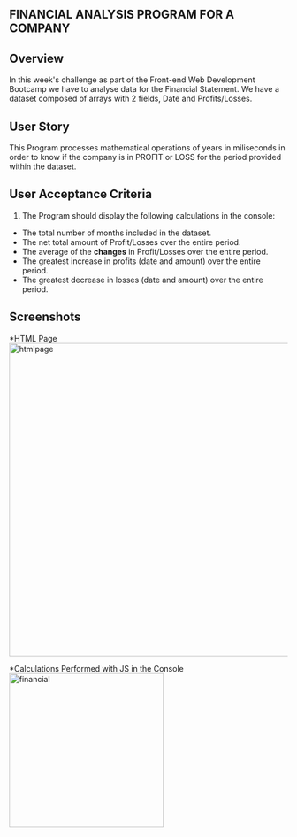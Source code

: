 ## FINANCIAL ANALYSIS PROGRAM FOR A COMPANY

## Overview

In this week's challenge as part of the Front-end Web Development Bootcamp we have to analyse data for the Financial Statement.
We have a dataset composed of arrays with 2 fields, Date and Profits/Losses.

## User Story
This Program processes mathematical operations of years in miliseconds in order to know if the company is in PROFIT or LOSS for the period provided within the dataset.


## User Acceptance Criteria

1. The Program should display the following calculations in the console:
* The total number of months included in the dataset.
* The net total amount of Profit/Losses over the entire period.
* The average of the **changes** in Profit/Losses over the entire period.
* The greatest increase in profits (date and amount) over the entire period.
* The greatest decrease in losses (date and amount) over the entire period.

## Screenshots
*HTML Page
<img width="566" alt="htmlpage" src="https://user-images.githubusercontent.com/117782725/213342081-907a808a-957a-48b6-93ea-e2f81d965cd6.png">

*Calculations Performed with JS in the Console
<img width="279" alt="financial" src="https://user-images.githubusercontent.com/117782725/213341981-95e77dcf-d521-4c63-a4d3-fb7cdb7c39cf.png">



